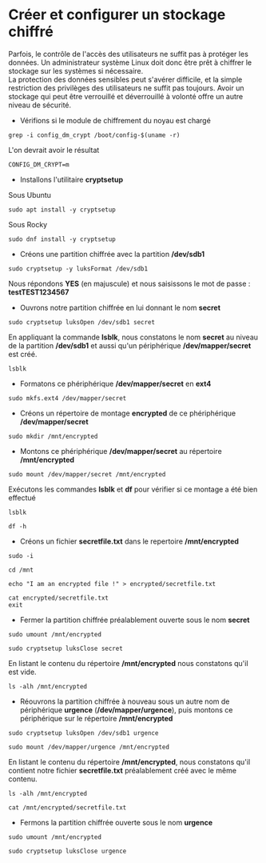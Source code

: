 # Créer et configurer un stockage chiffré

Parfois, le contrôle de l'accès des utilisateurs ne suffit pas à protéger les données. Un administrateur système Linux doit donc être prêt à chiffrer le stockage sur les systèmes si nécessaire. <br>
La protection des données sensibles peut s'avérer difficile, et la simple restriction des privilèges des utilisateurs ne suffit pas toujours. Avoir un stockage qui peut être verrouillé et déverrouillé à volonté offre un autre niveau de sécurité.

- Vérifions si le module de chiffrement du noyau est chargé

```
grep -i config_dm_crypt /boot/config-$(uname -r)
```

L'on devrait avoir le résultat

```
CONFIG_DM_CRYPT=m
```

- Installons l'utilitaire **cryptsetup**

Sous Ubuntu

```
sudo apt install -y cryptsetup
```

Sous Rocky

```
sudo dnf install -y cryptsetup
```

- Créons une partition chiffrée avec la partition **/dev/sdb1**

```
sudo cryptsetup -y luksFormat /dev/sdb1
```

Nous répondons **YES** (en majuscule) et nous saisissons le mot de passe : **testTEST1234567**

- Ouvrons notre partition chiffrée en lui donnant le nom **secret**

```
sudo cryptsetup luksOpen /dev/sdb1 secret
```

En appliquant la commande **lsblk**, nous constatons le nom **secret** au niveau de la partition **/dev/sdb1** et aussi qu'un périphérique **/dev/mapper/secret** est créé.

```
lsblk
```

- Formatons ce phériphérique **/dev/mapper/secret** en **ext4**

```
sudo mkfs.ext4 /dev/mapper/secret
```

- Créons un répertoire de montage **encrypted** de ce phériphérique **/dev/mapper/secret**

```
sudo mkdir /mnt/encrypted
```

- Montons ce phériphérique **/dev/mapper/secret** au répertoire **/mnt/encrypted**

```
sudo mount /dev/mapper/secret /mnt/encrypted
```

Exécutons les commandes **lsblk** et **df** pour vérifier si ce montage a été bien effectué

```
lsblk
```

```
df -h
```

- Créons un fichier **secretfile.txt** dans le repertoire **/mnt/encrypted**

```
sudo -i
```

```
cd /mnt
```

```
echo "I am an encrypted file !" > encrypted/secretfile.txt
```

```
cat encrypted/secretfile.txt
exit
```

- Fermer la partition chiffrée préalablement ouverte sous le nom **secret**

```
sudo umount /mnt/encrypted
```

```
sudo cryptsetup luksClose secret
```

En listant le contenu du répertoire **/mnt/encrypted** nous constatons qu'il est vide.

```
ls -alh /mnt/encrypted
```

- Réouvrons la partition chiffrée à nouveau sous un autre nom de périphérique **urgence** (**/dev/mapper/urgence**), puis montons ce périphérique sur le répertoire **/mnt/encrypted**

```
sudo cryptsetup luksOpen /dev/sdb1 urgence
```

```
sudo mount /dev/mapper/urgence /mnt/encrypted
```

En listant le contenu du répertoire **/mnt/encrypted**, nous constatons qu'il contient notre fichier **secretfile.txt** préalablement créé avec le même contenu.

```
ls -alh /mnt/encrypted
```

```
cat /mnt/encrypted/secretfile.txt
```

- Fermons la partition chiffrée ouverte sous le nom **urgence**

```
sudo umount /mnt/encrypted
```

```
sudo cryptsetup luksClose urgence
```